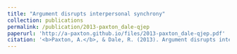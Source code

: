 ```yaml
---
title: "Argument disrupts interpersonal synchrony"
collection: publications
permalink: /publication/2013-paxton_dale-qjep
paperurl: 'http://a-paxton.github.io/files/2013-paxton_dale-qjep.pdf'
citation: '<b>Paxton, A.</b>, & Dale, R. (2013). Argument disrupts interpersonal synchrony. <i>Quarterly Journal of Experimental Psychology</i>, <i>66</i>(11), 2092-2102.'
---
```

